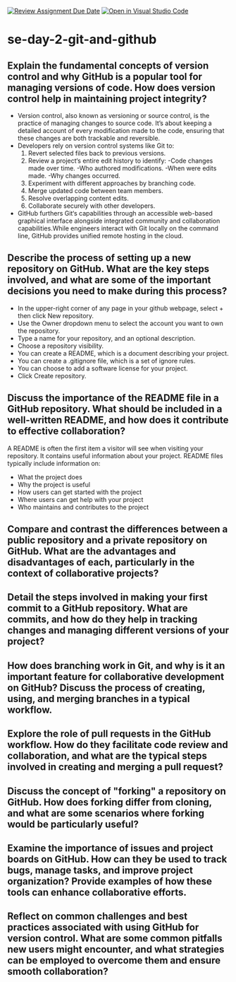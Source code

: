 [![Review Assignment Due Date](https://classroom.github.com/assets/deadline-readme-button-22041afd0340ce965d47ae6ef1cefeee28c7c493a6346c4f15d667ab976d596c.svg)](https://classroom.github.com/a/8wgCKhpZ)
[![Open in Visual Studio Code](https://classroom.github.com/assets/open-in-vscode-2e0aaae1b6195c2367325f4f02e2d04e9abb55f0b24a779b69b11b9e10269abc.svg)](https://classroom.github.com/online_ide?assignment_repo_id=18424305&assignment_repo_type=AssignmentRepo)
# se-day-2-git-and-github
## Explain the fundamental concepts of version control and why GitHub is a popular tool for managing versions of code. How does version control help in maintaining project integrity?
- Version control, also known as versioning or source control, is the practice of managing changes to source code. It’s about keeping a detailed account of every modification made to the code, ensuring that these changes are both trackable and reversible.
- Developers rely on version control systems like Git to:
  1. Revert selected files back to previous versions.
  2. Review a project‘s entire edit history to identify:
      -Code changes made over time.
      -Who authored modifications.
      -When were edits made.
      -Why changes occurred.
  3. Experiment with different approaches by branching code.
  4. Merge updated code between team members.
  5. Resolve overlapping content edits.
  6. Collaborate securely with other developers.
- GitHub furthers Git‘s capabilities through an accessible web-based graphical interface alongside integrated community and collaboration capabilities.While engineers interact with Git locally on the command line, GitHub provides unified remote hosting in the cloud.

## Describe the process of setting up a new repository on GitHub. What are the key steps involved, and what are some of the important decisions you need to make during this process?
- In the upper-right corner of any page in your github webpage, select + then click New repository.
- Use the Owner dropdown menu to select the account you want to own the repository.
- Type a name for your repository, and an optional description.
- Choose a repository visibility.
- You can create a README, which is a document describing your project.
- You can create a .gitignore file, which is a set of ignore rules.
- You can choose to add a software license for your project.
- Click Create repository.
  
## Discuss the importance of the README file in a GitHub repository. What should be included in a well-written README, and how does it contribute to effective collaboration?
 A README is often the first item a visitor will see when visiting your repository. It contains useful information about your project.
 README files typically include information on:
- What the project does
- Why the project is useful
- How users can get started with the project
- Where users can get help with your project
- Who maintains and contributes to the project
  
## Compare and contrast the differences between a public repository and a private repository on GitHub. What are the advantages and disadvantages of each, particularly in the context of collaborative projects?

## Detail the steps involved in making your first commit to a GitHub repository. What are commits, and how do they help in tracking changes and managing different versions of your project?

## How does branching work in Git, and why is it an important feature for collaborative development on GitHub? Discuss the process of creating, using, and merging branches in a typical workflow.

## Explore the role of pull requests in the GitHub workflow. How do they facilitate code review and collaboration, and what are the typical steps involved in creating and merging a pull request?

## Discuss the concept of "forking" a repository on GitHub. How does forking differ from cloning, and what are some scenarios where forking would be particularly useful?

## Examine the importance of issues and project boards on GitHub. How can they be used to track bugs, manage tasks, and improve project organization? Provide examples of how these tools can enhance collaborative efforts.

## Reflect on common challenges and best practices associated with using GitHub for version control. What are some common pitfalls new users might encounter, and what strategies can be employed to overcome them and ensure smooth collaboration?
